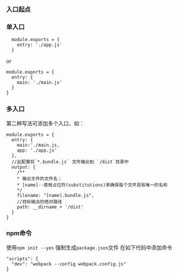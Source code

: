 ### 入口起点
### 单入口
```
  module.exports = {
    entry: './app.js'
  }
```
or
```
module.exports = {
  entry: {
    main: './main.js'
  }
}
```
### 多入口
第二种写法可添加多个入口，如：
```
module.exports = {
  entry: {
    main:'./main.js,
    app: './app.js'
  },
  //此配置将`*.bundle.js` 文件输出到 `/dist`目录中
  output: {
    /**
    * 输出文件的文件名；
    * [name]--使用占位符(substitutions)来确保每个文件具有唯一的名称
    */
    filename: "[name].bundle.js",
    //目标输出的绝对路径
    path: __dirname + '/dist'
  }
}
```
### npm命令
使用`npm init --yes` 强制生成`package.json`文件
在如下代码中添加命令
```
"scripts": {
  "dev": "webpack --config webpack.config.js"
}
```